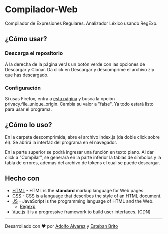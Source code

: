 # Compilador-Web

Compilador de Expresiones Regulares.
Analizador Léxico usando RegExp.

## ¿Cómo usar?

### Descarga el repositorio

A la derecha de la página verás un botón verde con las opciones de Descargar y Clonar. Da click en Descargar y descomprime el archivo zip que has descargado.

### Configuración

Si usas Firefox, entra a [esta página](about:config) y busca la opción privacy.file_unique_origin. Cambia su valor a "false". Ya todo estará listo para usar el programa.

## ¿Cómo lo uso?

En la carpeta descomprimida, abre el archivo index.js (da doble click sobre él). Se abrirá la interfaz del programa en el navegador.

En la parte superior se podrá ingresar una función en texto plano. Al dar click a "Compilar", se generará en la parte inferior la tablas de símbolos y la tabla de errores, además del archivo de tokens el cual se puede descargar.

## Hecho con

- [HTML](https://www.w3schools.com/html/) - HTML is the **standard** markup language for Web pages.
- [CSS](https://www.w3schools.com/css/) - CSS is a language that describes the style of an HTML document.
- [JS](https://www.w3schools.com/js/) - JavaScript is the programming language of HTML and the Web.
    - [Regexp](https://developer.mozilla.org/es/docs/Web/JavaScript/Referencia/Objetos_globales/RegExp)
- [Vue.js](https://es.vuejs.org/) It is a progressive framework to build user interfaces. (CDN)
---
Desarrollado con ❤️ por [Adolfo Alvarez](https://github.com/alvarez98) y [Esteban Brito](https://github.com/EstebanBrito)